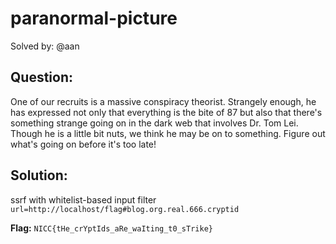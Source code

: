# paranormal-picture

Solved by: @aan

## Question:
One of our recruits is a massive conspiracy theorist. Strangely enough, he has expressed not only that everything is the bite of 87 but also that there's something strange going on in the dark web that involves Dr. Tom Lei. Though he is a little bit nuts, we think he may be on to something. Figure out what's going on before it's too late!


## Solution:
ssrf with whitelist-based input filter
`url=http://localhost/flag#blog.org.real.666.cryptid`

**Flag:** `NICC{tHe_crYptIds_aRe_waIting_t0_sTrike}`
